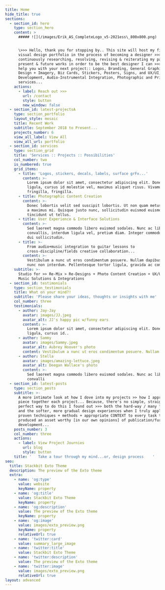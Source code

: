 ```yaml
---
title: Home
hide_title: true
sections:
  - section_id: hero
    type: section_hero
    content: >
      ##### ![](/images/Erik_AS_CompleteLogo_v5-2021ess\_800x800.png)


      \>>> Hello, thank you for stopping by.. This site will host my first
      visual design portfolio in the process of becoming a designer >>> I am
      continuously researching, resolving, revising & reiterating my past,
      present & future works in order to be the best designer I can >>> let me
      help you with your next project:: Logos, Branding, General Graphic/Visual
      Design + Imagery, Biz Cards, Stickers, Posters, Signs, and UX/UI, Website
      Development, Audio-Instrumental Integration, Photographic and Print
      services...
    actions:
      - label: Reach out >>>
        url: /contact
        style: button
        new_window: false
  - section_id: latest-projectsA
    type: section_portfolio
    layout_style: mosaic
    title: Recent Work
    subtitle: September 2018 to Present...
    projects_number: 6
    view_all_label: View All
    view_all_url: portfolio
  - section_id: services
    type: section_grid
    title: 'Services :: Projects :: Possibilities'
    col_number: two
    is_numbered: true
    grid_items:
      - title: 'Logos, stickers, decals, labels, surface grFx...'
        content: >-
          Lorem ipsum dolor sit amet, consectetur adipiscing elit. Donec nisl
          ligula, cursus id molestie vel, maximus aliquet risus. Vivamus in nibh
          fringilla, fringilla.
      - title: Photographic Content Creation
        content: >-
          Donec lobortis velit sed suscipit lobortis. Ut non quam metus. Nullam
          a maximus mi. Quisque justo nunc, sollicitudin euismod euismod at,
          tincidunt ut tellus.
      - title: User Experience & Interface Solutions
        content: >-
          Sed laoreet magna commodo libero euismod sodales. Nunc ac libero
          convallis, interdum ligula vel, pretium diam. Integer commodo sem at
          dui sollicitudin.
      - title: >-
          From audio+music integration to guitar lessons to
          cross-discipline/fields creative collaboration...
        content: >-
          Vestibulum a nunc ut eros condimentum posuere. Nullam dapibus quis
          nunc non interdum. Pellentesque tortor ligula, gravida ac commodo eu.
    subtitle: >-
      Studio for >> Re-Mix > Re-Designs + Photo Content Creation + UX/UI + Web +
      Music Solutions & Integrations
  - section_id: testimonials
    type: section_testimonials
    title: What on your mind?!
    subtitle: 'Please share your ideas, thoughts or insights with me'
    col_number: three
    testimonials:
      - author: Jay-Jay
        avatar: images/JJ.jpeg
        avatar_alt: JJ's happy pic w/funny ears
        content: >-
          Lorem ipsum dolor sit amet, consectetur adipiscing elit. Donec nisl
          ligula, cursus id..
      - author: Sammy
        avatar: images/Sammy.jpeg
        avatar_alt: Aubrey Hoover's photo
        content: Vestibulum a nunc ut eros condimentum posuere. Nullam dapib
      - author: Stella
        avatar: images/amazing-lettuce.jpeg
        avatar_alt: Deegan Wallace's photo
        content: >-
          Sed laoreet magna commodo libero euismod sodales. Nunc ac libero
          convalli
  - section_id: latest-posts
    type: section_posts
    subtitle: >-
      A more intimate look at how I dove into my projects >> how I approach +
      piece together each project... Because, there's no simple, straight or
      perfect way to do this I found out >>> both the hard-way / many failures,
      and the softer, more gradual design experiences when I truly applied the
      proven techniques + methods + appropriate CONTEXT to every task that
      produced an asset worthy [in our own opinions] of publication/further
      development...
    posts_number: 3
    col_number: three
    actions:
      - label: View Project Journies
        url: blog
        style: button
    title: '   Take a tour through my mind...or, design process    '
seo:
  title: Stackbit Exto Theme
  description: The preview of the Exto theme
  extra:
    - name: 'og:type'
      value: website
      keyName: property
    - name: 'og:title'
      value: Stackbit Exto Theme
      keyName: property
    - name: 'og:description'
      value: The preview of the Exto theme
      keyName: property
    - name: 'og:image'
      value: images/exto_preview.png
      keyName: property
      relativeUrl: true
    - name: 'twitter:card'
      value: summary_large_image
    - name: 'twitter:title'
      value: Stackbit Exto Theme
    - name: 'twitter:description'
      value: The preview of the Exto theme
    - name: 'twitter:image'
      value: images/exto_preview.png
      relativeUrl: true
layout: advanced
---
```

